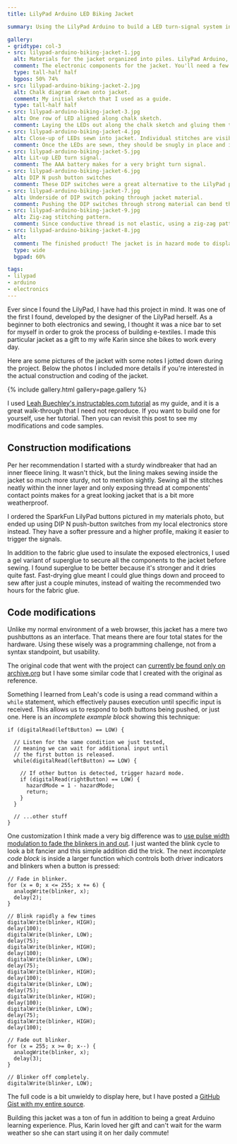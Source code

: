 ```yaml
---
title: LilyPad Arduino LED Biking Jacket

summary: Using the LilyPad Arduino to build a LED turn-signal system into a jacket, increasing night time safety for bicyclists.

gallery:
- gridtype: col-3
- src: lilypad-arduino-biking-jacket-1.jpg
  alt: Materials for the jacket organized into piles. LilyPad Arduino, SparkFun silver-coated conductive thread, LilyPad LEDs, and LilyPad push buttons.
  comment: The electronic components for the jacket. You'll need a few other things not pictured, but these are the LilyPad components you need
  type: tall-half half
  bgpos: 50% 74%
- src: lilypad-arduino-biking-jacket-2.jpg
  alt: Chalk diagram drawn onto jacket.
  comment: My initial sketch that I used as a guide.
  type: tall-half half
- src: lilypad-arduino-biking-jacket-3.jpg
  alt: One row of LED aligned along chalk sketch.
  comment: Laying the LEDs out along the chalk sketch and gluing them to the jacket makes sewing much easier.
- src: lilypad-arduino-biking-jacket-4.jpg
  alt: Close-up of LEDs sewn into jacket. Individual stitches are visible.
  comment: Once the LEDs are sewn, they should be snugly in place and immovable when touched.
- src: lilypad-arduino-biking-jacket-5.jpg
  alt: Lit-up LED turn signal.
  comment: The AAA battery makes for a very bright turn signal.
- src: lilypad-arduino-biking-jacket-6.jpg
  alt: DIP N push button switches
  comment: These DIP switches were a great alternative to the LilyPad push buttons.
- src: lilypad-arduino-biking-jacket-7.jpg
  alt: Underside of DIP switch poking through jacket material.
  comment: Pushing the DIP switches through strong material can bend the legs so be careful and make a hole with the needle first.
- src: lilypad-arduino-biking-jacket-9.jpg
  alt: Zig-zag stitching pattern.
  comment: Since conductive thread is not elastic, using a zig-zag pattern allows the jacket material to bend and stretch without ripping any threads.
- src: lilypad-arduino-biking-jacket-8.jpg
  alt:
  comment: The finished product! The jacket is in hazard mode to display all lights simultaneously, so the turn signals' brightness is visibly decreased.
  type: wide
  bgpad: 60%

tags:
- lilypad
- arduino
- electronics
---
```


Ever since I found the LilyPad, I have had this project in mind. It was one of the first I found, developed by the designer of the LilyPad herself. As a beginner to both electronics and sewing, I thought it was a nice bar to set for myself in order to grok the process of building e-textiles. I made this particular jacket as a gift to my wife Karin since she bikes to work every day.

Here are some pictures of the jacket with some notes I jotted down during the project. Below the photos I included more details if you're interested in the actual construction and coding of the jacket.

{% include gallery.html gallery=page.gallery %}

I used [Leah Buechley's instructables.com tutorial](https://www.instructables.com/id/turn-signal-biking-jacket/) as my guide, and it is a great walk-through that I need not reproduce. If you want to build one for yourself, use her tutorial. Then you can revisit this post to see my modifications and code samples.

## Construction modifications

Per her recommendation I started with a sturdy windbreaker that had an inner fleece lining. It wasn't thick, but the lining makes sewing inside the jacket so much more sturdy, not to mention sightly. Sewing all the stitches neatly within the inner layer and only exposing thread at components' contact points makes for a great looking jacket that is a bit more weatherproof.

I ordered the SparkFun LilyPad buttons pictured in my materials photo, but ended up using DIP N push-button switches from my local electronics store instead. They have a softer pressure and a higher profile, making it easier to trigger the signals.

In addition to the fabric glue used to insulate the exposed electronics, I used a gel variant of superglue to secure all the components to the jacket before sewing. I found superglue to be better because it's stronger and it dries quite fast. Fast-drying glue meant I could glue things down and proceed to sew after just a couple minutes, instead of waiting the recommended two hours for the fabric glue.

## Code modifications

Unlike my normal environment of a web browser, this jacket has a mere two pushbuttons as an interface. That means there are four total states for the hardware. Using these wisely was a programming challenge, not from a syntax standpoint, but usability.

The original code that went with the project can [currently be found only on archive.org](http://web.archive.org/web/20150922011154/http://web.media.mit.edu/~leah/LilyPad/build/turn_signal_code.txt) but I have some similar code that I created with the original as reference.

Something I learned from Leah's code is using a read command within a `while` statement, which effectively pauses execution until specific input is received. This allows us to respond to both buttons being pushed, or just one. Here is an _incomplete example block_ showing this technique:

```clike
if (digitalRead(leftButton) == LOW) {

  // Listen for the same condition we just tested,
  // meaning we can wait for additional input until
  // the first button is released.
  while(digitalRead(leftButton) == LOW) {

    // If other button is detected, trigger hazard mode.
    if (digitalRead(rightButton) == LOW) {
      hazardMode = 1 - hazardMode;
      return;
    }
  }

  // ...other stuff
}
```

One customization I think made a very big difference was to [use pulse width modulation to fade the blinkers in and out](/blog/lilypad-arduino-light-sensor-pulse-width-modulation/#blinking-vs-fading-leds). I just wanted the blink cycle to look a bit fancier and this simple addition did the trick. The next _incomplete code block_ is inside a larger function which controls both driver indicators and blinkers when a button is pressed:

```clike
// Fade in blinker.
for (x = 0; x <= 255; x += 6) {
  analogWrite(blinker, x);
  delay(2);
}

// Blink rapidly a few times
digitalWrite(blinker, HIGH);
delay(100);
digitalWrite(blinker, LOW);
delay(75);
digitalWrite(blinker, HIGH);
delay(100);
digitalWrite(blinker, LOW);
delay(75);
digitalWrite(blinker, HIGH);
delay(100);
digitalWrite(blinker, LOW);
delay(75);
digitalWrite(blinker, HIGH);
delay(100);
digitalWrite(blinker, LOW);
delay(75);
digitalWrite(blinker, HIGH);
delay(100);

// Fade out blinker.
for (x = 255; x >= 0; x--) {
  analogWrite(blinker, x);
  delay(3);
}

// Blinker off completely.
digitalWrite(blinker, LOW);
```

The full code is a bit unwieldy to display here, but I have posted a [GitHub Gist with my entire source](https://gist.github.com/rupl/bf05d1ad40131a21f16fb24fbef9c0e3).

Building this jacket was a ton of fun in addition to being a great Arduino learning experience. Plus, Karin loved her gift and can't wait for the warm weather so she can start using it on her daily commute!
